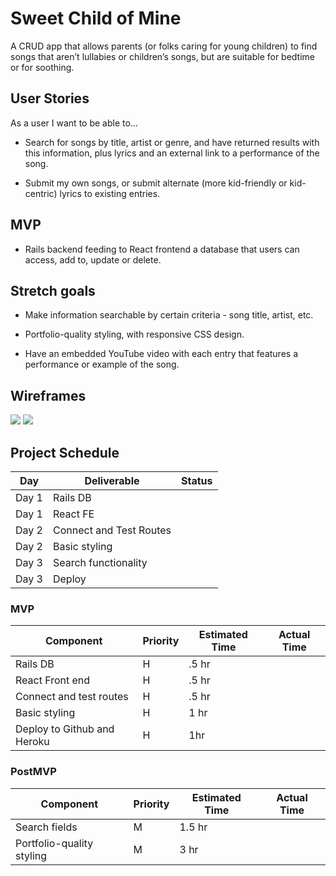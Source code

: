 # Sweet Child of Mine

A CRUD app that allows parents (or folks caring for young children) to find songs that aren’t lullabies or children’s songs, but are suitable for bedtime or for soothing.

## User Stories

As a user I want to be able to...

- Search for songs by title, artist or genre, and have returned results with this information, plus lyrics and an external link to a performance of the song. 

- Submit my own songs, or submit alternate (more kid-friendly or kid-centric) lyrics to existing entries. 

## MVP

- Rails backend feeding to React frontend a database that users can access, add to, update or delete.

## Stretch goals

- Make information searchable by certain criteria - song title, artist, etc.

- Portfolio-quality styling, with responsive CSS design.

- Have an embedded YouTube video with each entry that features a performance or example of the song.

## Wireframes

<img src="/images/IMG_3178.JPG">
<img src="/images/IMG_3179.JPG">

## Project Schedule

Day | Deliverable | Status 
--- | ----------- | ------
Day 1 | Rails DB  |
Day 1 | React FE  |
Day 2 | Connect and Test Routes |
Day 2 | Basic styling |
Day 3 | Search functionality |
Day 3 | Deploy | 


### MVP

Component | Priority   | Estimated Time | Actual Time 
----------| ---------- | ---------------| -------------
Rails DB | H | .5 hr |
React Front end | H | .5 hr |
Connect and test routes | H | .5 hr
Basic styling | H | 1 hr |
Deploy to Github and Heroku | H | 1hr

### PostMVP

Component | Priority   | Estimated Time | Actual Time 
----------| ---------- | ---------------| -------------
Search fields | M | 1.5 hr
Portfolio-quality styling | M | 3 hr



